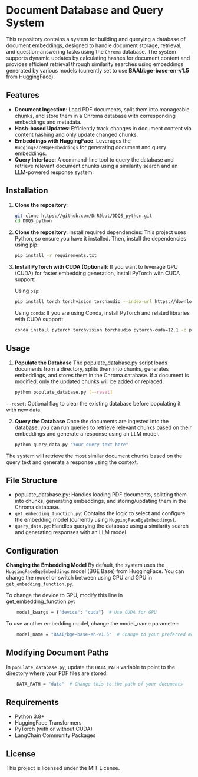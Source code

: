 # Document Database and Query System

This repository contains a system for building and querying a database of document embeddings, designed to handle document storage, retrieval, and question-answering tasks using the `Chroma` database. The system supports dynamic updates by calculating hashes for document content and provides efficient retrieval through similarity searches using embeddings generated by various models (currently set to use **BAAI/bge-base-en-v1.5** from HuggingFace).

## Features

- **Document Ingestion**: Load PDF documents, split them into manageable chunks, and store them in a Chroma database with corresponding embeddings and metadata.
- **Hash-based Updates**: Efficiently track changes in document content via content hashing and only update changed chunks.
- **Embeddings with HuggingFace**: Leverages the `HuggingFaceBgeEmbeddings` for generating document and query embeddings.
- **Query Interface**: A command-line tool to query the database and retrieve relevant document chunks using a similarity search and an LLM-powered response system.

## Installation

1. **Clone the repository**:
   ```bash
   git clone https://github.com/DrR0bot/DDQS_python.git
   cd DDQS_python
   ````

2. **Clone the repository**:
    Install required dependencies: This project uses Python, so ensure you have it installed. Then, install the dependencies using pip:
    ```bash
    pip install -r requirements.txt
    ````

3. **Install PyTorch with CUDA (Optional)**:
    If you want to leverage GPU (CUDA) for faster embedding generation, install PyTorch with CUDA support:
    
    Using `pip`:
    ```bash
    pip install torch torchvision torchaudio --index-url https://download.pytorch.org/whl/cu121
    ````
    
    Using `conda`:
    If you are using Conda, install PyTorch and related libraries with CUDA support:
    ```bash
    conda install pytorch torchvision torchaudio pytorch-cuda=12.1 -c pytorch -c nvidia
    ````

## Usage

1. **Populate the Database**
The populate_database.py script loads documents from a directory, splits them into chunks, generates embeddings, and stores them in the Chroma database. If a document is modified, only the updated chunks will be added or replaced.
    ```bash
    python populate_database.py [--reset]

`--reset`: Optional flag to clear the existing database before populating it with new data.

2. **Query the Database**
Once the documents are ingested into the database, you can run queries to retrieve relevant chunks based on their embeddings and generate a response using an LLM model.
    ```bash
    python query_data.py "Your query text here"
    ````

The system will retrieve the most similar document chunks based on the query text and generate a response using the context.

## File Structure
- populate_database.py: Handles loading PDF documents, splitting them into chunks, generating embeddings, and storing/updating them in the Chroma database.
- `get_embedding_function.py`: Contains the logic to select and configure the embedding model (currently using `HuggingFaceBgeEmbeddings`).
- `query_data.py`: Handles querying the database using a similarity search and generating responses with an LLM model.

## Configuration
**Changing the Embedding Model**
By default, the system uses the `HuggingFaceBgeEmbeddings` model (BGE Base) from HuggingFace. You can change the model or switch between using CPU and GPU in `get_embedding_function.py`.

To change the device to GPU, modify this line in get_embedding_function.py:
```bash
    model_kwargs = {"device": "cuda"}  # Use CUDA for GPU
````

To use another embedding model, change the model_name parameter:
```bash
    model_name = "BAAI/bge-base-en-v1.5"  # Change to your preferred model
````

## Modifying Document Paths
In `populate_database.py`, update the `DATA_PATH` variable to point to the directory where your PDF files are stored:
```bash
    DATA_PATH = "data"  # Change this to the path of your documents
````

## Requirements
 - Python 3.8+
 - HuggingFace Transformers
 - PyTorch (with or without CUDA)
 - LangChain Community Packages


## License
This project is licensed under the MIT License.